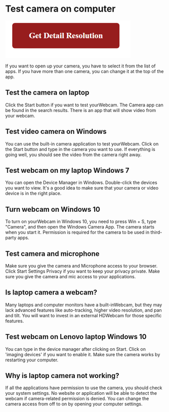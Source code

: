 # Test camera on computer

[![Test camera on computer](red2.png)](https://github.com/fireplane8/test-camera-on-computer)

If you want to open up your camera, you have to select it from the list of apps. If you have more than one camera, you can change it at the top of the app.

## Test the camera on laptop
Click the Start button if you want to test yourWebcam. The Camera app can be found in the search results. There is an app that will show video from your webcam.


## Test video camera on Windows
You can use the built-in camera application to test yourWebcam. Click on the Start button and type in the camera you want to use. If everything is going well, you should see the video from the camera right away.


## Test webcam on my laptop Windows 7
You can open the Device Manager in Windows. Double-click the devices you want to view. It's a good idea to make sure that your camera or video device is in the right place.

## Turn webcam on Windows 10
To turn on yourWebcam in Windows 10, you need to press Win + S, type "Camera", and then open the Windows Camera App. The camera starts when you start it. Permission is required for the camera to be used in third-party apps.


## Test camera and microphone
Make sure you give the camera and Microphone access to your browser. Click Start Settings Privacy if you want to keep your privacy private. Make sure you give the camera and mic access to your applications.

## Is laptop camera a webcam?
Many laptops and computer monitors have a built-inWebcam, but they may lack advanced features like auto-tracking, higher video resolution, and pan and tilt. You will want to invest in an external HDWebcam for those specific features.


## Test webcam on Lenovo laptop Windows 10
You can type in the device manager after clicking on Start. Click on 'imaging devices' if you want to enable it. Make sure the camera works by restarting your computer.



## Why is laptop camera not working?
If all the applications have permission to use the camera, you should check your system settings. No website or application will be able to detect the webcam if camera-related permission is denied. You can change the camera access from off to on by opening your computer settings.
